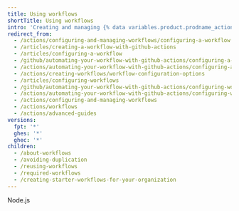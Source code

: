 ```yaml
---
title: Using workflows
shortTitle: Using workflows
intro: 'Creating and managing {% data variables.product.prodname_actions %} workflows.'
redirect_from:
  - /actions/configuring-and-managing-workflows/configuring-a-workflow
  - /articles/creating-a-workflow-with-github-actions
  - /articles/configuring-a-workflow
  - /github/automating-your-workflow-with-github-actions/configuring-a-workflow
  - /actions/automating-your-workflow-with-github-actions/configuring-a-workflow
  - /actions/creating-workflows/workflow-configuration-options
  - /articles/configuring-workflows
  - /github/automating-your-workflow-with-github-actions/configuring-workflows
  - /actions/automating-your-workflow-with-github-actions/configuring-workflows
  - /actions/configuring-and-managing-workflows
  - /actions/workflows
  - /actions/advanced-guides
versions:
  fpt: '*'
  ghes: '*'
  ghec: '*'
children:
  - /about-workflows
  - /avoiding-duplication
  - /reusing-workflows
  - /required-workflows
  - /creating-starter-workflows-for-your-organization
---
```


Node.js
